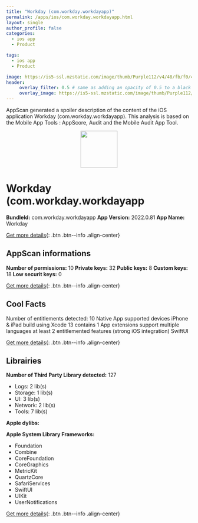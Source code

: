 ```yaml
---
title: "Workday (com.workday.workdayapp)"
permalink: /apps/ios/com.workday.workdayapp.html
layout: single
author_profile: false
categories: 
  - ios app 
  - Product 

tags: 
  - ios app 
  - Product 

image: https://is5-ssl.mzstatic.com/image/thumb/Purple112/v4/48/fb/f0/48fbf020-2210-a60d-773c-ccbb91a97c1f/AppIcon-1x_U007emarketing-0-7-0-85-220.png/512x512bb.jpg
header: 
     overlay_filter: 0.5 # same as adding an opacity of 0.5 to a black background
     overlay_image: https://is5-ssl.mzstatic.com/image/thumb/Purple112/v4/48/fb/f0/48fbf020-2210-a60d-773c-ccbb91a97c1f/AppIcon-1x_U007emarketing-0-7-0-85-220.png/512x512bb.jpg
---
```

AppScan generated a spoiler description of the content of the iOS application Workday (com.workday.workdayapp). This analysis is based on the Mobile App Tools : AppScore, Audit and the Mobile Audit App Tool.

  
  
<div style="text-align: center;"><img src="https://is5-ssl.mzstatic.com/image/thumb/Purple112/v4/48/fb/f0/48fbf020-2210-a60d-773c-ccbb91a97c1f/AppIcon-1x_U007emarketing-0-7-0-85-220.png/512x512bb.jpg" width="100" height="100"></div>  
  
# Workday (com.workday.workdayapp

**BundleId:** com.workday.workdayapp
**App Version:** 2022.0.81
**App Name:** Workday


[Get more details](/pricing.html){: .btn .btn--info .align-center}  
  
## AppScan informations 

**Number of permissions:** 10
**Private keys:** 32
**Public keys:** 8
**Custom keys:** 18
**Low securit keys:** 0
  
[Get more details](/pricing.html){: .btn .btn--info .align-center}

## Cool Facts

Number of entitlements detected: 10
Native App
supported devices iPhone & iPad
build using Xcode 13
contains 1 App extensions
support multiple languages
at least 2 entitlemented features (strong iOS integration)
SwiftUI
  
[Get more details](/pricing.html){: .btn .btn--info .align-center}

## Librairies 
**Number of Third Party Library detected:** 127
- Logs: 2 lib(s)
- Storage: 1 lib(s)
- UI: 3 lib(s)
- Network: 2 lib(s)
- Tools: 7 lib(s)

**Apple dylibs:**


**Apple System Library Frameworks:**
- Foundation
- Combine
- CoreFoundation
- CoreGraphics
- MetricKit
- QuartzCore
- SafariServices
- SwiftUI
- UIKit
- UserNotifications


  
[Get more details](/pricing.html){: .btn .btn--info .align-center}

